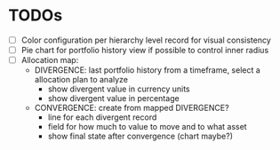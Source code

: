 # TODOs

- [ ] Color configuration per hierarchy level record for visual consistency
- [ ] Pie chart for portfolio history view if possible to control inner radius
- [ ] Allocation map:
  - DIVERGENCE: last portfolio history from a timeframe, select a allocation plan to analyze
    - show divergent value in currency units
    - show divergent value in percentage
  - CONVERGENCE: create from mapped DIVERGENCE?
    - line for each divergent record 
    - field for how much to value to move and to what asset
    - show final state after convergence (chart maybe?)